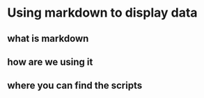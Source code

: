 # Using markdown to display data

## what is markdown

## how are we using it

## where you can find the scripts
